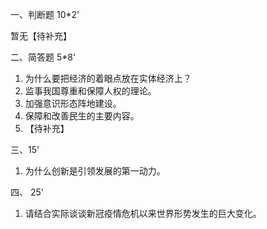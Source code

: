 一、判断题 10*2'

暂无【待补充】

二、简答题 5*8'

1. 为什么要把经济的着眼点放在实体经济上？
2. 监事我国尊重和保障人权的理论。
3. 加强意识形态阵地建设。
4. 保障和改善民生的主要内容。
5. 【待补充】

三、15'
1. 为什么创新是引领发展的第一动力。

四、 25'

1. 请结合实际谈谈新冠疫情危机以来世界形势发生的巨大变化。

